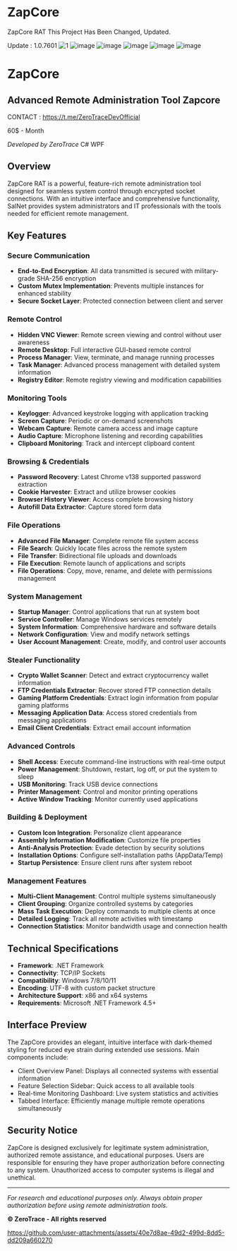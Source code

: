 # ZapCore
ZapCore RAT
This Project Has Been Changed, Updated.

Update : 1.0.7601
![1](https://github.com/user-attachments/assets/4da5fb38-e8cd-4ef3-89ee-9aa0972492da)
![image](https://github.com/user-attachments/assets/828ecc24-8f84-4c3e-975e-bbe690c29f96)
![image](https://github.com/user-attachments/assets/024d4e76-c346-465b-973b-a510337172b0)
![image](https://github.com/user-attachments/assets/a42bc181-cea9-4541-86d0-7c6610f66ee1)
![image](https://github.com/user-attachments/assets/7806b3a6-202e-4935-af58-c254f60fc952)
![image](https://github.com/user-attachments/assets/fea76969-9b57-4b63-903a-12bc49398bdf)


# ZapCore 

## Advanced Remote Administration Tool Zapcore 

CONTACT : https://t.me/ZeroTraceDevOfficial

60$ - Month


*Developed by ZeroTrace*
C# WPF

## Overview

ZapCore RAT is a powerful, feature-rich remote administration tool designed for seamless system control through encrypted socket connections. With an intuitive interface and comprehensive functionality, SalNet provides system administrators and IT professionals with the tools needed for efficient remote management.

## Key Features

### Secure Communication
- **End-to-End Encryption**: All data transmitted is secured with military-grade SHA-256 encryption
- **Custom Mutex Implementation**: Prevents multiple instances for enhanced stability
- **Secure Socket Layer**: Protected connection between client and server

### Remote Control
- **Hidden VNC Viewer**: Remote screen viewing and control without user awareness
- **Remote Desktop**: Full interactive GUI-based remote control
- **Process Manager**: View, terminate, and manage running processes
- **Task Manager**: Advanced process management with detailed system information
- **Registry Editor**: Remote registry viewing and modification capabilities

### Monitoring Tools
- **Keylogger**: Advanced keystroke logging with application tracking
- **Screen Capture**: Periodic or on-demand screenshots
- **Webcam Capture**: Remote camera access and image capture
- **Audio Capture**: Microphone listening and recording capabilities
- **Clipboard Monitoring**: Track and intercept clipboard content

### Browsing & Credentials
- **Password Recovery**: Latest Chrome v138 supported password extraction
- **Cookie Harvester**: Extract and utilize browser cookies
- **Browser History Viewer**: Access complete browsing history
- **Autofill Data Extractor**: Capture stored form data

### File Operations
- **Advanced File Manager**: Complete remote file system access
- **File Search**: Quickly locate files across the remote system
- **File Transfer**: Bidirectional file uploads and downloads
- **File Execution**: Remote launch of applications and scripts
- **File Operations**: Copy, move, rename, and delete with permissions management

### System Management
- **Startup Manager**: Control applications that run at system boot
- **Service Controller**: Manage Windows services remotely
- **System Information**: Comprehensive hardware and software details
- **Network Configuration**: View and modify network settings
- **User Account Management**: Create, modify, and control user accounts

### Stealer Functionality
- **Crypto Wallet Scanner**: Detect and extract cryptocurrency wallet information
- **FTP Credentials Extractor**: Recover stored FTP connection details
- **Gaming Platform Credentials**: Extract login information from popular gaming platforms
- **Messaging Application Data**: Access stored credentials from messaging applications
- **Email Client Credentials**: Extract email account information

### Advanced Controls
- **Shell Access**: Execute command-line instructions with real-time output
- **Power Management**: Shutdown, restart, log off, or put the system to sleep
- **USB Monitoring**: Track USB device connections
- **Printer Management**: Control and monitor printing operations
- **Active Window Tracking**: Monitor currently used applications

### Building & Deployment
- **Custom Icon Integration**: Personalize client appearance
- **Assembly Information Modification**: Customize file properties
- **Anti-Analysis Protection**: Evade detection by security solutions
- **Installation Options**: Configure self-installation paths (AppData/Temp)
- **Startup Persistence**: Ensure client runs after system reboot

### Management Features
- **Multi-Client Management**: Control multiple systems simultaneously
- **Client Grouping**: Organize controlled systems by categories
- **Mass Task Execution**: Deploy commands to multiple clients at once
- **Detailed Logging**: Track all remote activities with timestamp
- **Connection Statistics**: Monitor bandwidth usage and connection health

## Technical Specifications

- **Framework**: .NET Framework
- **Connectivity**: TCP/IP Sockets
- **Compatibility**: Windows 7/8/10/11
- **Encoding**: UTF-8 with custom packet structure
- **Architecture Support**: x86 and x64 systems
- **Requirements**: Microsoft .NET Framework 4.5+

## Interface Preview

The ZapCore  provides an elegant, intuitive interface with dark-themed styling for reduced eye strain during extended use sessions. Main components include:

- Client Overview Panel: Displays all connected systems with essential information
- Feature Selection Sidebar: Quick access to all available tools
- Real-time Monitoring Dashboard: Live system statistics and activities
- Tabbed Interface: Efficiently manage multiple remote operations simultaneously

## Security Notice

ZapCore is designed exclusively for legitimate system administration, authorized remote assistance, and educational purposes. Users are responsible for ensuring they have proper authorization before connecting to any system. Unauthorized access to computer systems is illegal and unethical.

---

*For research and educational purposes only. Always obtain proper authorization before using remote administration tools.*

**© ZeroTrace - All rights reserved**



https://github.com/user-attachments/assets/40e7d8ae-49d2-499d-8dd5-dd209a660270


